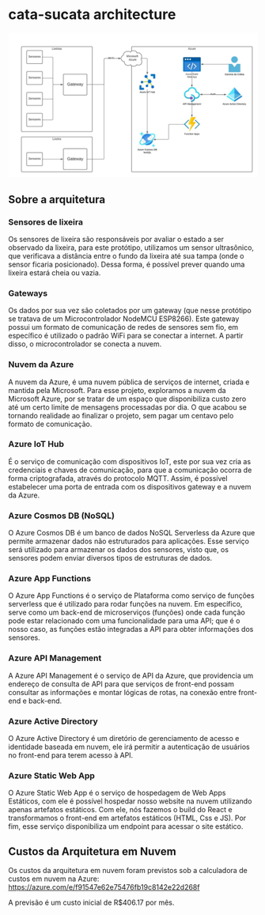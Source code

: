 # cata-sucata architecture

![azure-architecture](./docs/assets/arquitetura-azure.jpeg)

## Sobre a arquitetura

### Sensores de lixeira

Os sensores de lixeira são responsáveis por avaliar o estado a ser observado da lixeira, para este protótipo, utilizamos um sensor ultrasônico, que verificava a distância entre o fundo da lixeira até sua tampa (onde o sensor ficaria posicionado). Dessa forma, é possível prever quando uma lixeira estará cheia ou vazia.

### Gateways

Os dados por sua vez são coletados por um gateway (que nesse protótipo se tratava de um Microcontrolador NodeMCU ESP8266). Este gateway possui um formato de comunicação de redes de sensores sem fio, em específico é utilizado o padrão WiFi para se conectar a internet. A partir disso, o microcontrolador se conecta a nuvem.

### Nuvem da Azure

A nuvem da Azure, é uma nuvem pública de serviços de internet, criada e mantida pela Microsoft. Para esse projeto, exploramos a nuvem da Microsoft Azure, por se tratar de um espaço que disponibiliza custo zero até um certo limite de mensagens processadas por dia. O que acabou se tornando realidade ao finalizar o projeto, sem pagar um centavo pelo formato de comunicação.

### Azure IoT Hub

É o serviço de comunicação com dispositivos IoT, este por sua vez cria as credenciais e chaves de comunicação, para que a comunicação ocorra de forma criptografada, através do protocolo MQTT. Assim, é possível estabelecer uma porta de entrada com os dispositivos gateway e a nuvem da Azure.

### Azure Cosmos DB (NoSQL)

O Azure Cosmos DB é um banco de dados NoSQL Serverless da Azure que permite armazenar dados não estruturados para aplicações. Esse serviço será utilizado para armazenar os dados dos sensores, visto que, os sensores podem enviar diversos tipos de estruturas de dados.

### Azure App Functions

O Azure App Functions é o serviço de Plataforma como serviço de funções serverless que é utilizado para rodar funções na nuvem. Em específico, serve como um back-end de microserviços (funções) onde cada função pode estar relacionado com uma funcionalidade para uma API; que é o nosso caso, as funções estão integradas a API para obter informações dos sensores.

### Azure API Management

A Azure API Management é o serviço de API da Azure, que providencia um endereço de consulta de API para que serviços de front-end possam consultar as informações e montar lógicas de rotas, na conexão entre front-end e back-end.

### Azure Active Directory

O Azure Active Directory é um diretório de gerenciamento de acesso e identidade baseada em nuvem, ele irá permitir a autenticação de usuários no front-end para terem acesso à API.

### Azure Static Web App

O Azure Static Web App é o serviço de hospedagem de Web Apps Estáticos, com ele é possível hospedar nosso website na nuvem utilizando apenas artefatos estáticos. Com ele, nós fazemos o build do React e transformamos o front-end em artefatos estáticos (HTML, Css e JS). Por fim, esse serviço disponibiliza um endpoint para acessar o site estático.

## Custos da Arquitetura em Nuvem

Os custos da arquitetura em nuvem foram previstos sob a calculadora de custos em nuvem na Azure: <https://azure.com/e/f91547e62e75476fb19c8142e22d268f>

A previsão é um custo inicial de R$406.17 por mês.
